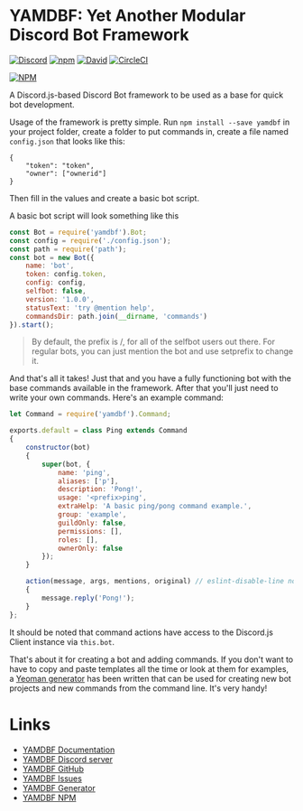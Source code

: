 # YAMDBF: Yet Another Modular Discord Bot Framework

[![Discord](https://discordapp.com/api/guilds/233751981838041090/embed.png)](https://discord.gg/cMXkbXV)
[![npm](https://img.shields.io/npm/v/yamdbf.svg?maxAge=3600)](https://www.npmjs.com/package/yamdbf)
[![David](https://img.shields.io/david/zajrik/yamdbf.svg?maxAge=3600)](https://david-dm.org/zajrik/yamdbf)
[![CircleCI](https://circleci.com/gh/zajrik/yamdbf.svg?style=shield)](https://circleci.com/gh/zajrik/yamdbf)

[![NPM](https://nodei.co/npm/yamdbf.png?downloads=true&stars=true)](https://nodei.co/npm/yamdbf/)

A Discord.js-based Discord Bot framework to be used as a base for quick bot development.

Usage of the framework is pretty simple. Run `npm install --save yamdbf` in your project folder, create a folder to put commands in, create a file named `config.json` that looks like this:
```
{
	"token": "token",
	"owner": ["ownerid"]
}
```
Then fill in the values and create a basic bot script.

A basic bot script will look something like this

```js
const Bot = require('yamdbf').Bot;
const config = require('./config.json');
const path = require('path');
const bot = new Bot({
	name: 'bot',
	token: config.token,
	config: config,
	selfbot: false,
	version: '1.0.0',
	statusText: 'try @mention help',
	commandsDir: path.join(__dirname, 'commands')
}).start();
```
>By default, the prefix is /, for all of the selfbot users out there. For regular bots, you can just mention the bot and use setprefix to change it.

And that's all it takes! Just that and you have a fully functioning bot with the base commands available in the framework. After that you'll just need to write your own commands. Here's an example command:

```js
let Command = require('yamdbf').Command;

exports.default = class Ping extends Command
{
	constructor(bot)
	{
		super(bot, {
			name: 'ping',
			aliases: ['p'],
			description: 'Pong!',
			usage: '<prefix>ping',
			extraHelp: 'A basic ping/pong command example.',
			group: 'example',
			guildOnly: false,
			permissions: [],
			roles: [],
			ownerOnly: false
		});
	}

	action(message, args, mentions, original) // eslint-disable-line no-unused-vars
	{
		message.reply('Pong!');
	}
};
```

It should be noted that command actions have access to the Discord.js Client instance via `this.bot`.

That's about it for creating a bot and adding commands. If you don't want to have to copy and paste templates all the time or look at them for examples, a [Yeoman generator](https://github.com/zajrik/generator-yamdbf) has been written that can be used for creating new bot projects and new commands from the command line. It's very handy!

# Links
- [YAMDBF Documentation](https://yamdbf.js.org)
- [YAMDBF Discord server](https://discord.gg/cMXkbXV)
- [YAMDBF GitHub](https://github.com/zajrik/yamdbf)
- [YAMDBF Issues](https://github.com/zajrik/yamdbf/issues)
- [YAMDBF Generator](https://github.com/zajrik/generator-yamdbf)
- [YAMDBF NPM](https://www.npmjs.com/package/yamdbf)
